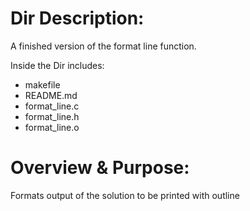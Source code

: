 Dir Description:
======================
A finished version of the format line function.

Inside the Dir includes:
- makefile
- README.md
- format_line.c
- format_line.h
- format_line.o

Overview & Purpose:
======================
Formats output of the solution to be printed with outline


